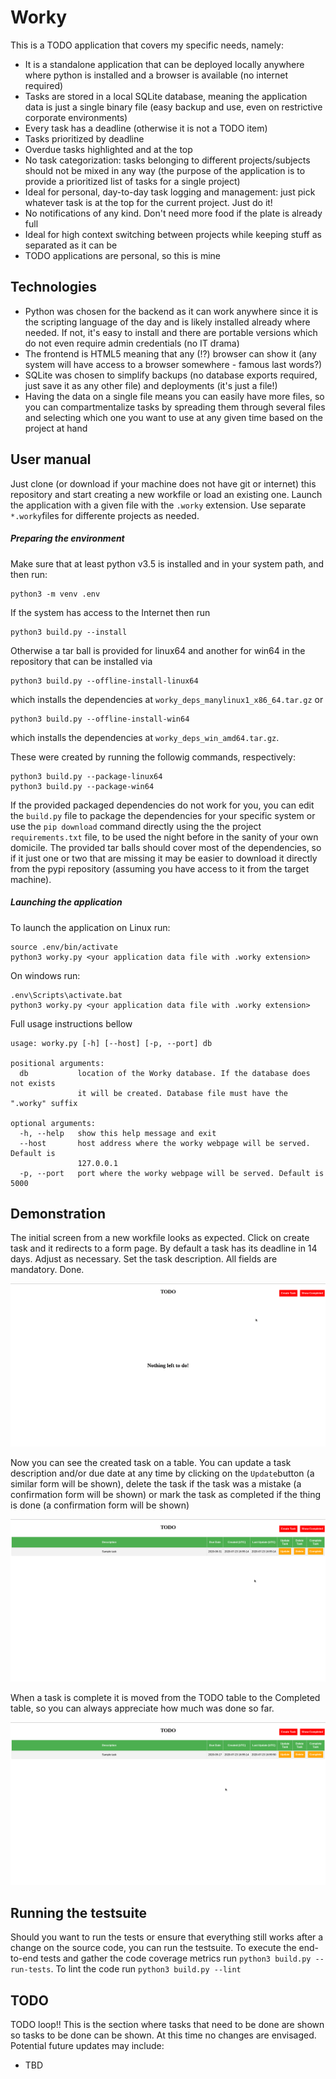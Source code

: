 # Worky
This is a TODO application that covers my specific needs, namely:
- It is a standalone application that can be deployed locally anywhere where python is installed and a browser is available (no internet required)
- Tasks are stored in a local SQLite database, meaning the application data is just a single binary file (easy backup and use, even on restrictive corporate environments)
- Every task has a deadline (otherwise it is not a TODO item)
- Tasks prioritized by deadline
- Overdue tasks highlighted and at the top
- No task categorization: tasks belonging to different projects/subjects should not be mixed in any way (the purpose of the application is to provide a prioritized list of tasks for a single project)
- Ideal for personal, day-to-day task logging and management: just pick whatever task is at the top for the current project. Just do it!
- No notifications of any kind. Don't need more food if the plate is already full
- Ideal for high context switching between projects while keeping stuff as separated as it can be
- TODO applications are personal, so this is mine

## Technologies

- Python was chosen for the backend as it can work anywhere since it is the scripting language of the day and is likely installed already where needed. If not, it's easy to install and there are portable versions which do not even require admin credentials (no IT drama)
- The frontend is HTML5 meaning that any (!?) browser can show it (any system will have access to a browser somewhere - famous last words?)
- SQLite was chosen to simplify backups (no database exports required, just save it as any other file) and deployments (it's just a file!)
- Having the data on a single file means you can easily have more files, so you can compartmentalize tasks by spreading them through several files and selecting which one you want to use at any given time based on the project at hand

## User manual

Just clone (or download if your machine does not have git or internet) this repository and start creating a new workfile or load an existing one. 
Launch the application with a given file with the `.worky` extension. Use separate `*.worky`files for differente projects as needed.

##### Preparing the environment

Make sure that at least python v3.5 is installed and in your system path, and then run:

```
python3 -m venv .env
```

If the system has access to the Internet then run

```
python3 build.py --install
```

Otherwise a tar ball is provided for linux64 and another for win64 in the repository that can be installed via

```
python3 build.py --offline-install-linux64
```
which installs the dependencies at `worky_deps_manylinux1_x86_64.tar.gz` or

```
python3 build.py --offline-install-win64
```
which installs the dependencies at `worky_deps_win_amd64.tar.gz`.

These were created by running the followig commands, respectively:

```
python3 build.py --package-linux64
python3 build.py --package-win64
```

If the provided packaged dependencies do not work for you, you can edit the `build.py` file to package the dependencies for your specific system or use the `pip download` command directly using the the project `requirements.txt` file, to be used the night before in the sanity of your own domicile. The provided tar balls should cover most of the dependencies, so if it just one or two that are missing it may be easier to download it directly from the pypi repository (assuming you have access to it from the target machine).

##### Launching the application

To launch the application on Linux run:
```
source .env/bin/activate
python3 worky.py <your application data file with .worky extension>
```

On windows run:

```
.env\Scripts\activate.bat
python3 worky.py <your application data file with .worky extension>
```

Full usage instructions bellow

```
usage: worky.py [-h] [--host] [-p, --port] db

positional arguments:
  db           location of the Worky database. If the database does not exists
               it will be created. Database file must have the ".worky" suffix

optional arguments:
  -h, --help   show this help message and exit
  --host       host address where the worky webpage will be served. Default is
               127.0.0.1
  -p, --port   port where the worky webpage will be served. Default is 5000
```

## Demonstration

The initial screen from a new workfile looks as expected. Click on create task and it redirects to a form page. 
By default a task has its deadline in 14 days. Adjust as necessary. Set the task description. All fields are mandatory. Done.

![Create task](demo/create_task.gif)

Now you can see the created task on a table. 
You can update a task description and/or due date at any time by clicking on the `Update`button (a similar form will be shown), delete the task if the task was a mistake (a confirmation form will be shown) or mark the task as completed if the thing is done (a confirmation form will be shown)

![Update task](demo/update_task.gif)

When a task is complete it is moved from the TODO table to the Completed table, so you can always appreciate how much was done so far.

![Complete task](demo/complete_task.gif)

## Running the testsuite
Should you want to run the tests or ensure that everything still works after a change on the source code, you can run the testsuite.
To execute the end-to-end tests and gather the code coverage metrics run `python3 build.py --run-tests`.
To lint the code run `python3 build.py --lint`

## TODO

TODO loop!! This is the section where tasks that need to be done are shown so tasks to be done can be shown.
At this time no changes are envisaged. 
Potential future updates may include:
- TBD

